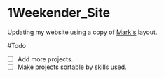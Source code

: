 # 1Weekender_Site
Updating my website using  a copy of [Mark's](markthomasnoonan.com) layout. 

#Todo
-[ ] Add more projects. 
-[ ] Make projects sortable by skills used.
